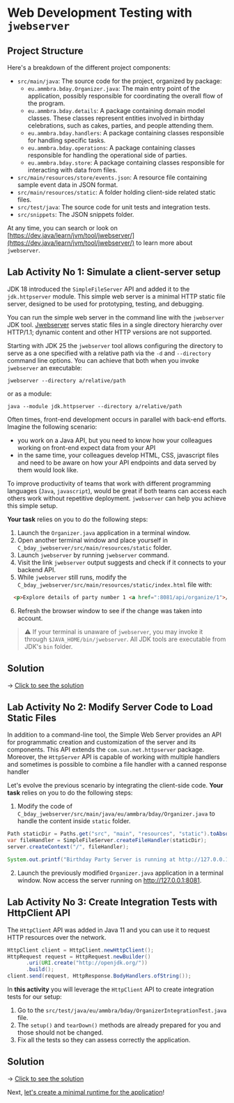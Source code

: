 # Web Development Testing with `jwebserver`

## Project Structure

Here's a breakdown of the different project components:

* `src/main/java`: The source code for the project, organized by package:
    * `eu.ammbra.bday.Organizer.java`: The main entry point of the application, possibly responsible for coordinating the overall flow of the program.
    * `eu.ammbra.bday.details`: A package containing domain model classes. These classes represent entities involved in birthday celebrations, such as cakes, parties, and people attending them.
    * `eu.ammbra.bday.handlers`: A package containing classes responsible for handling specific tasks. 
    * `eu.ammbra.bday.operations`: A package containing classes responsible for handling the operational side of parties.
    * `eu.ammbra.bday.store`: A package containing classes responsible for interacting with data from files.
* `src/main/resources/store/events.json`: A resource file containing sample event data in JSON format.
* `src/main/resources/static`: A folder holding client-side related static files.
* `src/test/java`: The source code for unit tests and integration tests.
* `src/snippets`: The JSON snippets folder.

At any time, you can search or look on [https://dev.java/learn/jvm/tool/jwebserver/](https://dev.java/learn/jvm/tool/jwebserver/) to learn more about `jwebserver`.

## **Lab Activity No 1**: Simulate a client-server setup

JDK 18 introduced the `SimpleFileServer` API and added it to the `jdk.httpserver` module. This simple web server is a minimal HTTP static file server, designed to be used for prototyping, testing, and debugging.

You can run the simple web server in the command line with the `jwebserver` JDK tool.
[Jwebserver](https://docs.oracle.com/en/java/javase/23/docs/specs/man/jwebserver.html) serves static files in a single directory hierarchy over HTTP/1.1; dynamic content and other HTTP versions are not supported. 

Starting with JDK 25 the `jwebserver` tool allows configuring the directory to serve as a one specified with a relative path via the `-d` and `--directory` command line options. 
You can achieve that both when you invoke `jwebserver` an executable:

```
jwebserver --directory a/relative/path
```

or as a module:

```
java --module jdk.httpserver --directory a/relative/path
```

Often times, front-end development occurs in parallel with back-end efforts. Imagine the following scenario:

* you work on a Java API, but you need to know how your colleagues working on front-end expect data from your API
* in the same time, your colleagues develop HTML, CSS, javascript files and need to be aware on how your API endpoints and data served by them would look like.

To improve productivity of teams that work with different programming languages (`Java`, `javascript`),
would be great if both teams can access each others work without repetitive deployment. `jwebserver` can help you achieve this simple setup.

**Your task** relies on you to do the following steps:

1. Launch the `Organizer.java` application in a terminal window.
2. Open another terminal window and place yourself in `C_bday_jwebserver/src/main/resources/static` folder.
3. Launch `jwebserver` by running `jwebserver` command.
4. Visit the link `jwebserver` output suggests and check if it connects to your backend API.
5. While `jwebserver` still runs, modify the `C_bday_jwebserver/src/main/resources/static/index.html` file with:

```html
  <p>Explore details of party number 1 <a href=":8081/api/organize/1">/api/organize/1</a></p>
```
6. Refresh the browser window to see if the change was taken into account.

> ⚠️ If your terminal is unaware of `jwebserver`, you may invoke it through `$JAVA_HOME/bin/jwebserver`. All JDK tools are executable from JDK's `bin` folder.

## Solution

&rarr; [Click to see the solution](SOLUTION.md#lab-activity-no-1-simulate-a-client-server-setup)

## **Lab Activity No 2**: Modify Server Code to Load Static Files

In addition to a command-line tool, the Simple Web Server provides an API for programmatic creation and customization of the server and its components. 
This API extends the `com.sun.net.httpserver` package. Moreover, the `HttpServer` API is capable of working with multiple handlers and sometimes
is possible to combine a file handler with a canned response handler

Let's evolve the previous scenario by integrating the client-side code. 
**Your task** relies on you to do the following steps:

1. Modify the code of `C_bday_jwebserver/src/main/java/eu/ammbra/bday/Organizer.java` to handle the content inside `static` folder.

```java
Path staticDir = Paths.get("src", "main", "resources", "static").toAbsolutePath();
var fileHandler = SimpleFileServer.createFileHandler(staticDir);
server.createContext("/", fileHandler);

System.out.printf("Birthday Party Server is running at http://127.0.0.1:%d%n", port);
```
2. Launch the previously modified `Organizer.java` application in a terminal window. Now access the server running on http://127.0.0.1:8081.

## **Lab Activity No 3**: Create Integration Tests with HttpClient API

The `HttpClient` API was added in Java 11 and you can use it to request HTTP resources over the network.

```java
HttpClient client = HttpClient.newHttpClient();
HttpRequest request = HttpRequest.newBuilder()
      .uri(URI.create("http://openjdk.org/"))
      .build();
client.send(request, HttpResponse.BodyHandlers.ofString());
```

In **this activity** you will leverage the `HttpClient` API to create integration tests for our setup:

1. Go to the `src/test/java/eu/ammbra/bday/OrganizerIntegrationTest.java` file.
2. The `setup()` and `tearDown()` methods are already prepared for you and those should not be changed.
3. Fix all the tests so they can assess correctly the application.

## Solution

&rarr; [Click to see the solution](SOLUTION.md#lab-activity-no-3-create-integration-tests-with-httpclient-api)

Next, [let's create a minimal runtime for the application](../D_bday_jlink/README.md)!


